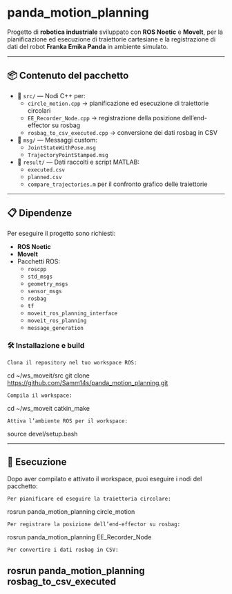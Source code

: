 # panda_motion_planning

Progetto di **robotica industriale** sviluppato con **ROS Noetic** e **MoveIt**, per la pianificazione ed esecuzione di traiettorie cartesiane e la registrazione di dati del robot **Franka Emika Panda** in ambiente simulato.

---

## 📦 Contenuto del pacchetto

- 📁 `src/` — Nodi C++ per:
  - `circle_motion.cpp` → pianificazione ed esecuzione di traiettorie circolari
  - `EE_Recorder_Node.cpp` → registrazione della posizione dell’end-effector su rosbag
  - `rosbag_to_csv_executed.cpp` → conversione dei dati rosbag in CSV
- 📁 `msg/` — Messaggi custom:
  - `JointStateWithPose.msg`
  - `TrajectoryPointStamped.msg`
- 📁 `result/` — Dati raccolti e script MATLAB:
  - `executed.csv`
  - `planned.csv`
  - `compare_trajectories.m` per il confronto grafico delle traiettorie

---

## 📋 Dipendenze

Per eseguire il progetto sono richiesti:

- **ROS Noetic**
- **MoveIt**
- Pacchetti ROS:
  - `roscpp`
  - `std_msgs`
  - `geometry_msgs`
  - `sensor_msgs`
  - `rosbag`
  - `tf`
  - `moveit_ros_planning_interface`
  - `moveit_ros_planning`
  - `message_generation`

### 🛠️ Installazione e build

    Clona il repository nel tuo workspace ROS:

cd ~/ws_moveit/src
git clone https://github.com/Samm14s/panda_motion_planning.git

    Compila il workspace:

cd ~/ws_moveit
catkin_make

    Attiva l’ambiente ROS per il workspace:

source devel/setup.bash

---
## 🚀 Esecuzione

Dopo aver compilato e attivato il workspace, puoi eseguire i nodi del pacchetto:

    Per pianificare ed eseguire la traiettoria circolare:

rosrun panda_motion_planning circle_motion

    Per registrare la posizione dell’end-effector su rosbag:

rosrun panda_motion_planning EE_Recorder_Node

    Per convertire i dati rosbag in CSV:

rosrun panda_motion_planning rosbag_to_csv_executed
---
